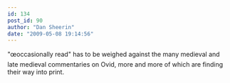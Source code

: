 ```yaml
---
id: 134
post_id: 90
author: "Dan Sheerin"
date: "2009-05-08 19:14:56"
---
```

"œoccasionally read" has to be weighed against the many medieval and late medieval commentaries on Ovid, more and more of which are finding their way into print.
